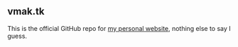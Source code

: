## **vmak.tk**

This is the official GitHub repo for [my personal website](https://vmak.tk), nothing else to say I guess.
